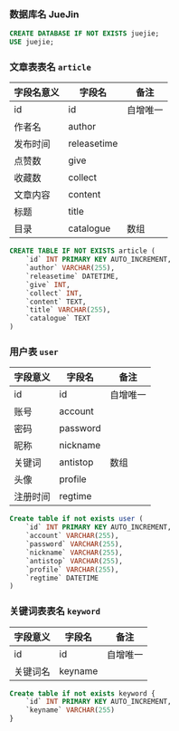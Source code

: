 ### 数据库名 JueJin
```sql
CREATE DATABASE IF NOT EXISTS juejie; 
USE juejie;
```
### 文章表表名 `article`

|字段名意义| 字段名|备注|
|---|---|---|
|id|id|自增唯一|
|作者名|author||
|发布时间|releasetime||
|点赞数|give||
|收藏数|collect||
|文章内容|content||
|标题|title||
|目录|catalogue|数组|

```sql
CREATE TABLE IF NOT EXISTS article (
    `id` INT PRIMARY KEY AUTO_INCREMENT,
    `author` VARCHAR(255),
    `releasetime` DATETIME,
    `give` INT,
    `collect` INT,
    `content` TEXT,
    `title` VARCHAR(255),
    `catalogue` TEXT
)
```

### 用户表 `user`
|字段意义|字段名|备注|
|---|---|---|
|id|id|自增唯一|
|账号|account|
|密码|password|
|昵称|nickname|
|关键词|antistop|数组|
|头像|profile|
|注册时间|regtime|
```sql
Create table if not exists user (
    `id` INT PRIMARY KEY AUTO_INCREMENT,
    `account` VARCHAR(255),
    `password` VARCHAR(255),
    `nickname` VARCHAR(255),
    `antistop` VARCHAR(255),
    `profile` VARCHAR(255),
    `regtime` DATETIME
)
```

### 关键词表表名 `keyword`

|字段意义|字段名|备注|
|---|---|---|
|id|id|自增唯一|
|关键词名|keyname|

```sql
Create table if not exists keyword {
    `id` INT PRIMARY KEY AUTO_INCREMENT,
    `keyname` VARCHAR(255)
}
```